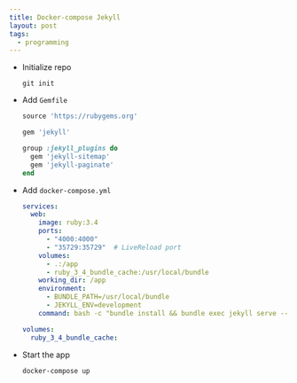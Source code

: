 ```yaml
---
title: Docker-compose Jekyll
layout: post
tags:
  - programming
---
```


* Initialize repo

  ```shell
  git init
  ```

* Add `Gemfile`

  ```ruby
  source 'https://rubygems.org'

  gem 'jekyll'

  group :jekyll_plugins do
    gem 'jekyll-sitemap'
    gem 'jekyll-paginate'
  end
  ```

* Add `docker-compose.yml`

  ```yml
  services:
    web:
      image: ruby:3.4
      ports:
        - "4000:4000"
        - "35729:35729"  # LiveReload port
      volumes:
        - .:/app
        - ruby_3_4_bundle_cache:/usr/local/bundle
      working_dir: /app
      environment:
        - BUNDLE_PATH=/usr/local/bundle
        - JEKYLL_ENV=development
      command: bash -c "bundle install && bundle exec jekyll serve --host 0.0.0.0 --watch --incremental"

  volumes:
    ruby_3_4_bundle_cache:
  ```

* Start the app

  ```shell
  docker-compose up
  ```
